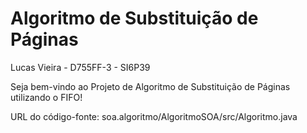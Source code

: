 # Algoritmo de Substituição de Páginas
Lucas Vieira - D755FF-3 - SI6P39

Seja bem-vindo ao Projeto de Algoritmo de Substituição de Páginas utilizando o FIFO!

URL do código-fonte: soa.algoritmo/AlgoritmoSOA/src/Algoritmo.java
